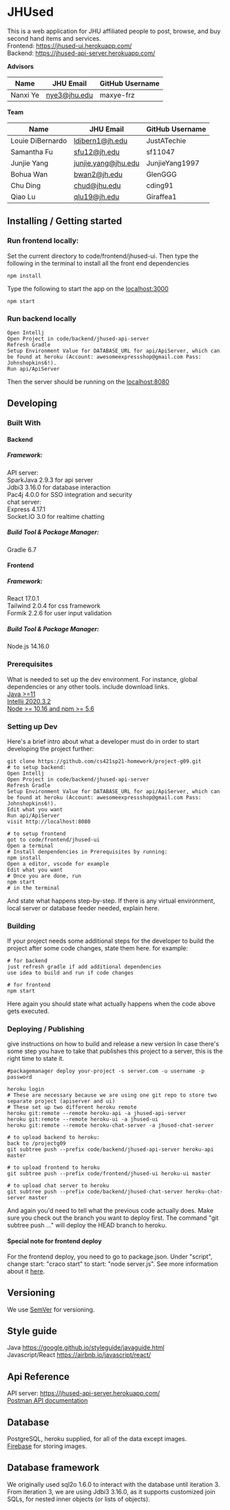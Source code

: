 # JHUsed

 This is a web application for JHU affiliated people to post, browse, and buy second hand items and services.   
 Frontend: https://jhused-ui.herokuapp.com/  
 Backend: https://jhused-api-server.herokuapp.com/

**Advisors** 

| Name | JHU Email | GitHub Username |
| ---- | --------- | --------------- |
| Nanxi Ye | nye3@jhu.edu | maxye-frz |

**Team**

|        Name          |       JHU Email       |  GitHub Username   |
| -------------------- | --------------------- | ------------------ |
|   Louie DiBernardo   |    ldibern1@jh.edu    |    JustATechie     |
|     Samantha Fu      |     sfu12@jh.edu      |      sf11047       |
|     Junjie Yang      |  junjie.yang@jhu.edu  |   JunjieYang1997   |
|      Bohua Wan       |     bwan2@jh.edu      |      GlenGGG       |
|      Chu Ding        |     chud@jhu.edu      |      cding91       |
|       Qiao Lu        |    qlu19@jh.edu       |     Giraffea1      |

## Installing / Getting started

### Run frontend locally:
Set the current directory to code/frontend/jhused-ui. Then type the following in the terminal to install all the front end dependencies

```shell
npm install
```
Type the following to start the app on the [localhost:3000](http://localhost:3000)
```shell
npm start
```
### Run backend locally
```shell
Open Intellj
Open Project in code/backend/jhused-api-server
Refresh Gradle
Setup Environment Value for DATABASE_URL for api/ApiServer, which can be found at heroku (Account: awesomeexpressshop@gmail.com Pass: Johnshopkins6!).
Run api/ApiServer
```
Then the server should be running on the [localhost:8080](http://localhost:8080)

## Developing

### Built With
#### Backend
##### Framework:
API server:  
SparkJava 2.9.3 for api server  
Jdbi3 3.16.0 for database interaction  
Pac4j 4.0.0 for SSO integration and security  
chat server:  
Express 4.17.1  
Socket.IO 3.0 for realtime chatting

##### Build Tool & Package Manager:
Gradle 6.7  

#### Frontend
##### Framework:
React 17.0.1  
Tailwind 2.0.4 for css framework  
Formik 2.2.6  for user input validation  

##### Build Tool & Package Manager:
Node.js 14.16.0

### Prerequisites
What is needed to set up the dev environment. For instance, global dependencies or any other tools. include download links.  
[Java >=11](https://adoptopenjdk.net/)  
[Intellij 2020.3.2](https://www.jetbrains.com/idea/)  
[Node >= 10.16 and npm >= 5.6](https://nodejs.org/en/)  


### Setting up Dev

Here's a brief intro about what a developer must do in order to start developing
the project further:

```shell
git clone https://github.com/cs421sp21-homework/project-g09.git
# to setup backend:
Open Intellj
Open Project in code/backend/jhused-api-server
Refresh Gradle
Setup Environment Value for DATABASE_URL for api/ApiServer, which can be found at heroku (Account: awesomeexpressshop@gmail.com Pass: Johnshopkins6!).
Edit what you want
Run api/ApiServer
visit http://localhost:8080

# to setup frontend
got to code/frontend/jhused-ui
Open a terminal
# Install denpendencies in Prerequisites by running:
npm install
Open a editor, vscode for example
Edit what you want
# Once you are done, run
npm start
# in the terminal
```

And state what happens step-by-step. If there is any virtual environment, local server or database feeder needed, explain here.

### Building

If your project needs some additional steps for the developer to build the
project after some code changes, state them here. for example:

```shell
# for backend
just refresh gradle if add additional dependencies
use idea to build and run if code changes

# for frontend
npm start
```

Here again you should state what actually happens when the code above gets
executed.

### Deploying / Publishing
give instructions on how to build and release a new version
In case there's some step you have to take that publishes this project to a
server, this is the right time to state it.

```shell
#packagemanager deploy your-project -s server.com -u username -p password

heroku login
# These are necessary because we are using one git repo to store two separate project (apiserver and ui)
# These set up two different heroku remote
heroku git:remote --remote heroku-api -a jhused-api-server
heroku git:remote --remote heroku-ui -a jhused-ui
heroku git:remote --remote heroku-chat-server -a jhused-chat-server

# to upload backend to heroku:
back to /projectg09
git subtree push --prefix code/backend/jhused-api-server heroku-api master

# to upload frontend to heroku
git subtree push --prefix code/frontend/jhused-ui heroku-ui master

# to upload chat server to heroku
git subtree push --prefix code/backend/jhused-chat-server heroku-chat-server master
```


And again you'd need to tell what the previous code actually does.
Make sure you check out the branch you want to deploy first. The command "git subtree push ..." will deploy the HEAD branch to heroku. 
#### Special note for frontend deploy
For the frontend deploy, you need to go to package.json. Under "script", change start: "craco start" to start: "node server.js". See more information about it [here](https://github.com/gsoft-inc/craco/issues/233#issuecomment-757575452).

## Versioning

We use [SemVer](http://semver.org/) for versioning. 

<!--## Configuration-->

<!--Here you should write what are all of the configurations a user can enter when using the project.-->

<!--## Tests-->

<!--Describe and show how to run the tests with code examples.-->
<!--Explain what these tests test and why.-->

<!--```shell-->
<!--Give an example-->
<!--```-->

## Style guide

Java
https://google.github.io/styleguide/javaguide.html  
Javascript/React
https://airbnb.io/javascript/react/  

## Api Reference

API server: https://jhused-api-server.herokuapp.com/  
[Postman API documentation](https://documenter.getpostman.com/view/14357023/Tz5i8zkB)  

## Database

PostgreSQL, heroku supplied, for all of the data except images.  
[Firebase](https://firebase.google.com/products/storage) for storing images.  

## Database framework
We originally used sql2o 1.6.0 to interact with the database until iteration 3.  
From iteration 3, we are using Jdbi3 3.16.0, as it supports customized join SQLs, for nested inner objects (or lists of objects).

